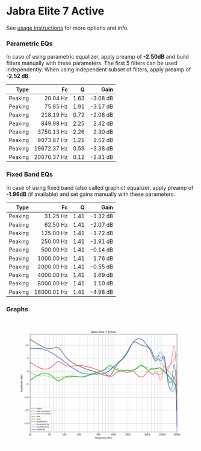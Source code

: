 # Jabra Elite 7 Active
See [usage instructions](https://github.com/jaakkopasanen/AutoEq#usage) for more options and info.

### Parametric EQs
In case of using parametric equalizer, apply preamp of **-2.50dB** and build filters manually
with these parameters. The first 5 filters can be used independently.
When using independent subset of filters, apply preamp of **-2.52 dB**.

| Type    | Fc          |    Q | Gain     |
|--------:|------------:|-----:|---------:|
| Peaking | 20.04 Hz    | 1.63 | -3.08 dB |
| Peaking | 75.85 Hz    | 1.91 | -3.17 dB |
| Peaking | 218.19 Hz   | 0.72 | -2.08 dB |
| Peaking | 849.98 Hz   | 2.25 | 2.42 dB  |
| Peaking | 3750.13 Hz  | 2.26 | 2.30 dB  |
| Peaking | 9073.87 Hz  | 1.21 | 2.52 dB  |
| Peaking | 19672.37 Hz | 0.59 | -3.38 dB |
| Peaking | 20076.37 Hz | 0.12 | -2.81 dB |

### Fixed Band EQs
In case of using fixed band (also called graphic) equalizer, apply preamp of **-1.96dB**
(if available) and set gains manually with these parameters.

| Type    | Fc          |    Q | Gain     |
|--------:|------------:|-----:|---------:|
| Peaking | 31.25 Hz    | 1.41 | -1.32 dB |
| Peaking | 62.50 Hz    | 1.41 | -2.07 dB |
| Peaking | 125.00 Hz   | 1.41 | -1.72 dB |
| Peaking | 250.00 Hz   | 1.41 | -1.91 dB |
| Peaking | 500.00 Hz   | 1.41 | -0.14 dB |
| Peaking | 1000.00 Hz  | 1.41 | 1.76 dB  |
| Peaking | 2000.00 Hz  | 1.41 | -0.55 dB |
| Peaking | 4000.00 Hz  | 1.41 | 1.69 dB  |
| Peaking | 8000.00 Hz  | 1.41 | 1.10 dB  |
| Peaking | 16000.01 Hz | 1.41 | -4.98 dB |

### Graphs
![](./Jabra%20Elite%207%20Active.png)